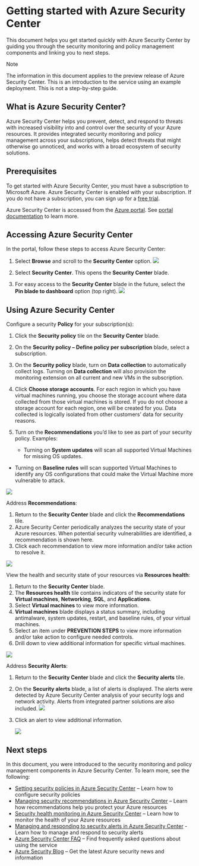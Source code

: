 <properties
   pageTitle="Getting started with Azure Security Center | Microsoft Azure"
   description="This document helps you get started quickly with Azure Security Center by guiding you through the security monitoring and policy management components and linking you to next steps."
   services="security-center"
   documentationCenter="na"
   authors="TerryLanfear"
   manager="StevenPo"
   editor=""/>

<tags
   ms.service="security-center"
   ms.devlang="na"
   ms.topic="article"
   ms.tgt_pltfrm="na"
   ms.workload="na"
   ms.date="12/10/2015"
   ms.author="terrylan"/>

# Getting started with Azure Security Center
This document helps you get started quickly with Azure Security Center by guiding you through the security monitoring and policy management components and linking you to next steps.

> [!NOTE]
> The information in this document applies to the preview release of Azure Security Center. This is an introduction to the service using an example deployment.  This is not a step-by-step guide.
> 
> 
## What is Azure Security Center?
Azure Security Center helps you prevent, detect, and respond to threats with increased visibility into and control over the security of your Azure resources. It provides integrated security monitoring and policy management across your subscriptions, helps detect threats that might otherwise go unnoticed, and works with a broad ecosystem of security solutions.

## Prerequisites
To get started with Azure Security Center, you must have a subscription to Microsoft Azure. Azure Security Center is enabled with your subscription. If you do not have a subscription, you can sign up for a [free trial](https://azure.microsoft.com/pricing/free-trial/).

Azure Security Center is accessed from the [Azure portal](https://azure.microsoft.com/features/azure-portal/). See [portal documentation](https://azure.microsoft.com/documentation/services/azure-portal/) to learn more.

## Accessing Azure Security Center
In the portal, follow these steps to access Azure Security Center:

1. Select **Browse** and scroll to the **Security Center** option.
![][1]

2. Select **Security Center**. This opens the **Security Center** blade.

3. For easy access to the **Security Center** blade in the future, select the **Pin blade to dashboard** option (top right).
![][2]

## Using Azure Security Center
Configure a security **Policy** for your subscription(s):

1. Click the **Security policy** tile on the **Security Center** blade.
2. On the **Security policy – Define policy per subscription** blade, select a subscription.
3. On the **Security policy** blade, turn on **Data collection** to automatically collect logs. Turning on **Data collection** will also provision the monitoring extension on all current and new VMs in the subscription.
4. Click **Choose storage accounts**. For each region in which you have virtual machines running, you choose the storage account where data collected from those virtual machines is stored. If you do not choose a storage account for each region, one will be created for you. Data collected is logically isolated from other customers’ data for security reasons.
5. Turn on the **Recommendations** you’d like to see as part of your security policy. Examples:

   * Turning on **System updates** will scan all supported Virtual Machines for missing OS updates.
* Turning on **Baseline rules** will scan supported Virtual Machines to identify any OS configurations that could make the Virtual Machine more vulnerable to attack.


![][3]

Address **Recommendations**:

1. Return to the **Security Center** blade and click the **Recommendations** tile.
2. Azure Security Center periodically analyzes the security state of your Azure resources. When potential security vulnerabilities are identified, a recommendation is shown here.
3. Click each recommendation to view more information and/or take action to resolve it.

![][4]

View the health and security state of your resources via **Resources health**:

1. Return to the **Security Center** blade.
2. The **Resources health** tile contains indicators of the security state for **Virtual machines**, **Networking**, **SQL**, and **Applications**.
3. Select **Virtual machines** to view more information.
4. **Virtual machines** blade displays a status summary, including antimalware, system updates, restart, and baseline rules, of your virtual machines.
5. Select an item under **PREVENTION STEPS** to view more information and/or take action to configure needed controls.
6. Drill down to view additional information for specific virtual machines.

![][5]

Address **Security Alerts**:

1. Return to the **Security Center** blade and click the **Security alerts** tile.
2. On the **Security alerts** blade, a list of alerts is displayed. The alerts were detected by Azure Security Center analysis of your security logs and network activity. Alerts from integrated partner solutions are also included.
![][6]

3. Click an alert to view additional information.

   ![][7]


## Next steps
In this document, you were introduced to the security monitoring and policy management components in Azure Security Center. To learn more, see the following:

* [Setting security policies in Azure Security Center](security-center-policies.md) – Learn how to configure security policies
* [Managing security recommendations in Azure Security Center](security-center-recommendations.md) – Learn how recommendations help you protect your Azure resources
* [Security health monitoring in Azure Security Center](security-center-monitoring.md) – Learn how to monitor the health of your Azure resources
* [Managing and responding to security alerts in Azure Security Center](security-center-managing-and-responding-alerts.md) - Learn how to manage and respond to security alerts
* [Azure Security Center FAQ](security-center-faq.md) – Find frequently asked questions about using the service
* [Azure Security Blog](http://blogs.msdn.com/b/azuresecurity/) – Get the latest Azure security news and information

<!--Image references-->

[1]: ./media/security-center-get-started/security-tile.png
[2]: ./media/security-center-get-started/pin-blade.png
[3]: ./media/security-center-get-started/security-policy.png
[4]: ./media/security-center-get-started/recommendations.png
[5]: ./media/security-center-get-started/resources-health.png
[6]: ./media/security-center-get-started/security-alert.png
[7]: ./media/security-center-get-started/security-alert-detail.png
